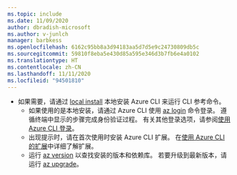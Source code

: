 ```yaml
---
ms.topic: include
ms.date: 11/09/2020
author: dbradish-microsoft
ms.author: v-junlch
manager: barbkess
ms.openlocfilehash: 6162c95bb8a3d94183aa5d7d5e9c24730809db5c
ms.sourcegitcommit: 59810f8eba5e430d85a595e346d3b7fb6e4a0102
ms.translationtype: HT
ms.contentlocale: zh-CN
ms.lasthandoff: 11/11/2020
ms.locfileid: "94501810"
---
```

- 如果需要，请通过 [local install](/cli/install-azure-cli) 本地安装 Azure CLI 来运行 CLI 参考命令。
   - 如果使用的是本地安装，请通过 Azure CLI 使用 [az login](/cli/reference-index#az-login) 命令登录。  遵循终端中显示的步骤完成身份验证过程。  有关其他登录选项，请参阅[使用 Azure CLI 登录](/cli/authenticate-azure-cli)。
  - 出现提示时，请在首次使用时安装 Azure CLI 扩展。  在[使用 Azure CLI 的扩展](/cli/azure-cli-extensions-overview)中详细了解扩展。
  - 运行 [az version](/cli/reference-index?#az_version) 以查找安装的版本和依赖库。 若要升级到最新版本，请运行 [az upgrade](/cli/reference-index?#az_upgrade)。

